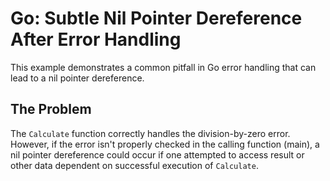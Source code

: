 # Go: Subtle Nil Pointer Dereference After Error Handling
This example demonstrates a common pitfall in Go error handling that can lead to a nil pointer dereference.

## The Problem
The `Calculate` function correctly handles the division-by-zero error. However, if the error isn't properly checked in the calling function (main), a nil pointer dereference could occur if one attempted to access result or other data dependent on successful execution of `Calculate`.